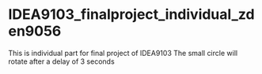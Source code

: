 # IDEA9103_finalproject_individual_zden9056
This is individual part for final project of IDEA9103
The small circle will rotate after a delay of 3 seconds
